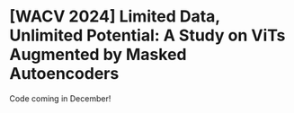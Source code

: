 # [WACV 2024] Limited Data, Unlimited Potential: A Study on ViTs Augmented by Masked Autoencoders

Code coming in December!
